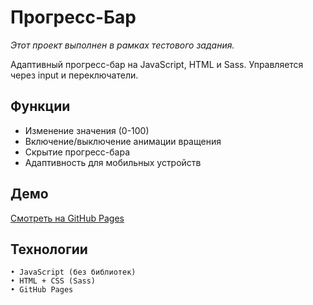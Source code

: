 # Прогресс-Бар

_Этот проект выполнен в рамках тестового задания._

Адаптивный прогресс-бар на JavaScript, HTML и Sass. Управляется через input и переключатели.

## Функции

- Изменение значения (0-100)
- Включение/выключение анимации вращения
- Скрытие прогресс-бара
- Адаптивность для мобильных устройств

## Демо

[Смотреть на GitHub Pages](https://yuli-trub.github.io/ozon-progress-slider/)

## Технологии

    • JavaScript (без библиотек)
    • HTML + CSS (Sass)
    • GitHub Pages
